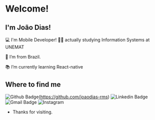 
# Welcome!

## I'm João Dias!
:computer: I'm Mobile Developer!
🧑‍🎓 actually studying Information Systems at UNEMAT

:house_with_garden: I’m from Brazil.

:books: I’m currently learning React-native

## Where to find me
![Github Badge](https://img.shields.io/badge/GitHub-100000?style=for-the-badge&logo=github&logoColor=whitelink=https://github.com/joaodias-rms)(https://github.com/joaodias-rms)
![Linkedin Badge](https://img.shields.io/badge/LinkedIn-0077B5?style=for-the-badge&logo=linkedin&logoColor=white&link=https://www.linkedin.com/in/jo%C3%A3o-victor-8094481ba/)
![Gmail Badge](https://img.shields.io/badge/Gmail-D14836?style=for-the-badge&logo=gmail&logoColor=white&link=mailto:jvdramos15@gmail.com)
![Instagram](https://img.shields.io/badge/Instagram-E4405F?style=for-the-badge&logo=instagram&logoColor=white&link=https://wwww.instagram.com/joaodias-rms)

- Thanks for visiting.
